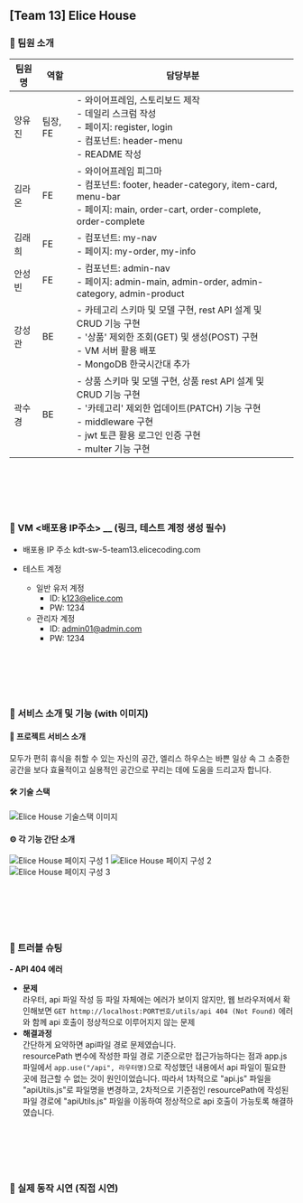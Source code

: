 ## [Team 13] Elice House

### 🤗 팀원 소개

| 팀원명 | 역할     | 담당부분                                                                                                                                                                                         |
| ------ | -------- | ------------------------------------------------------------------------------------------------------------------------------------------------------------------------------------------------ |
| 양유진 | 팀장, FE | - 와이어프레임, 스토리보드 제작<br>- 데일리 스크럼 작성<br>- 페이지: register, login<br>- 컴포넌트: header-menu<br>- README 작성                                                                 |
| 김라온 | FE       | - 와이어프레임 피그마<br>- 컴포넌트: footer, header-category, item-card, menu-bar<br>- 페이지: main, order-cart, order-complete, order-complete                                                  |
| 김래희 | FE       | - 컴포넌트: my-nav<br>- 페이지: my-order, my-info                                                                                                                                                |
| 안성빈 | FE       | - 컴포넌트: admin-nav<br>- 페이지: admin-main, admin-order, admin-category, admin-product                                                                                                        |
| 강성관 | BE       | - 카테고리 스키마 및 모델 구현, rest API 설계 및 CRUD 기능 구현<br>- '상품' 제외한 조회(GET) 및 생성(POST) 구현<br>- VM 서버 활용 배포<br>- MongoDB 한국시간대 추가                              |
| 곽수경 | BE       | - 상품 스키마 및 모델 구현, 상품 rest API 설계 및 CRUD 기능 구현<br>- '카테고리' 제외한 업데이트(PATCH) 기능 구현<br>- middleware 구현<br>- jwt 토큰 활용 로그인 인증 구현<br>- multer 기능 구현 |

## <br>

<br>

### 📡 VM <배포용 IP주소> \_\_ (링크, 테스트 계정 생성 필수)

- 배포용 IP 주소
  kdt-sw-5-team13.elicecoding.com

- 테스트 계정
  - 일반 유저 계정
    - ID: k123@elice.com
    - PW: 1234
  - 관리자 계정
    - ID: admin01@admin.com
    - PW: 1234

## <br>

<br>

### 🔎 서비스 소개 및 기능 (with 이미지)

#### 🏡 프로젝트 서비스 소개

모두가 편히 휴식을 취할 수 있는 자신의 공간,
엘리스 하우스는 바쁜 일상 속 그 소중한 공간을
보다 효율적이고 실용적인 공간으로 꾸리는 데에 도움을 드리고자 합니다.

#### 🛠 기술 스택

<img src="./Elilce-House_techStack.png" alt="Elice House 기술스택 이미지">

<br>

#### ⚙️ 각 기능 간단 소개

<img src="./Elilce-House_p1.png" alt="Elice House 페이지 구성 1">
<img src="./Elilce-House_p2.png" alt="Elice House 페이지 구성 2">
<img src="./Elilce-House_p3.png" alt="Elice House 페이지 구성 3">

## <br>

<br>

### 🚀 트러블 슈팅

**- API 404 에러**

- **문제**<br>라우터, api 파일 작성 등 파일 자체에는 에러가 보이지 않지만, 웹 브라우저에서 확인해보면 `GET httmp://localhost:PORT번호/utils/api 404 (Not Found)` 에러와 함께 api 호출이 정상적으로 이루어지지 않는 문제
- **해결과정**<br>간단하게 요약하면 api파일 경로 문제였습니다.<br>resourcePath 변수에 작성한 파일 경로 기준으로만 접근가능하다는 점과 app.js 파일에서 `app.use("/api", 라우터명)`으로 작성했던 내용에서 api 파일이 필요한 곳에 접근할 수 없는 것이 원인이었습니다. 따라서 1차적으로 "api.js" 파일을 "apiUtils.js"로 파일명을 변경하고, 2차적으로 기준점인 resourcePath에 작성된 파일 경로에 "apiUtils.js" 파일을 이동하여 정상적으로 api 호출이 가능토록 해결하였습니다.

## <br>

<br>

### 👀 실제 동작 시연 (직접 시연)
